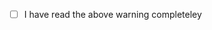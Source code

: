 <!--

**READ BEFORE CREATING AN ISSUE:**

The current maintainers of this repo no longer have the ability to devote their time to maintaining this project.
At this time, please DO NOT EXPECT any support from the current maintainers.

It is highly recommended that you take a look at Mailspring (https://getmailspring.com/). It is maintained by the original creator of Nylas, and the current maintainers now use it as their mail client.

With that said, we the maintainers:
- Will try to review and merge PRs
- Will more than likely **not** build releases that aren't auto built (only DEB/RPM/DMG files are built currently with Travis CI, EXE files are having issues with AppVeyor)
- Will **not** test releases
- Will try to respond to your Issue/Request, but will **not** take any further action to support it
- Are open minded for driven people to start maintaining this repo

-->

- [ ] I have read the above warning completeley
